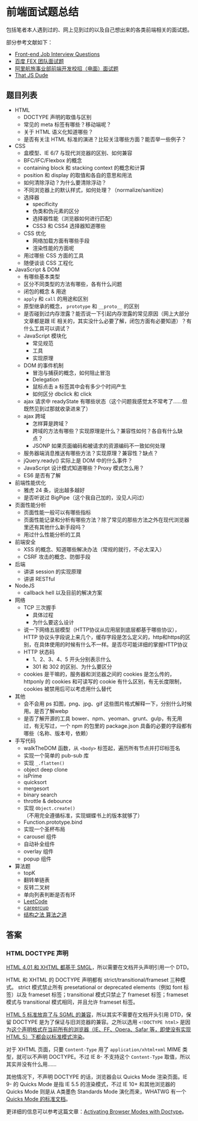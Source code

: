 # 前端面试题总结

包括笔者本人遇到过的、网上见到过的以及自己想出来的各类前端相关的面试题。

部分参考文献如下：
- [Front-end Job Interview Questions](https://github.com/h5bp/Front-end-Developer-Interview-Questions)
- [百度 FEX 团队面试题](https://github.com/fex-team/interview-questions)
- [阿里航旅事业部前端开发校招（电面）面试题](https://github.com/jayli/jayli.github.com/issues/19)
- [That JS Dude](http://thatjsdude.com/interview/index.html)

## 题目列表

- HTML
    + DOCTYPE 声明的取值与区别
    + 常见的 meta 标签有哪些？移动端呢？
    + 关于 HTML 语义化知道哪些？
    + 是否有关注 HTML 标准的演进？比较关注哪些方面？能否举一些例子？
- CSS
    + 盒模型、IE 6/7 与现代浏览器的区别、如何兼容
    + BFC/IFC/Flexbox 的概念
    + containing block 和 stacking context 的概念和计算
    + position 和 display 的取值和各自的意思和用法
    + 如何清除浮动？为什么要清除浮动？
    + 不同浏览器上的默认样式，如何处理？（normalize/sanitize）
    + 选择器
        * specificity
        * 伪类和伪元素的区分
        * 选择器性能（浏览器如何进行匹配）
        * CSS3 和 CSS4 选择器知道哪些
    + CSS 优化
        * 网络加载方面有哪些手段
        * 渲染性能的方面呢
    + 用过哪些 CSS 方面的工具
    + 随便谈谈 CSS 工程化
- JavaScript & DOM
    + 有哪些基本类型
    + 区分不同类型的方法有哪些，各有什么问题
    + 闭包的概念 & 用途
    + `apply` 和 `call` 的用途和区别
    + 原型继承的概念， `prototype` 和 `__proto__` 的区别
    + 是否碰到过内存泄露？能否说一下引起内存泄露的常见原因（网上大部分文章都是跟 IE 相关的，其实没什么必要了解，闭包方面有必要知道）？有什么工具可以调试？
    + JavaScript 模块化
        * 常见规范
        * 工具
        * 实现原理
    + DOM 的事件机制
        * 冒泡与捕获的概念，如何阻止冒泡
        * Delegation
        * 鼠标点击 a 标签其中会有多少个时间产生
        * 如何区分 dbclick 和 click
    + ajax 请求中 readyState 有哪些状态（这个问题我感觉太不常考了……但既然见到过那就收录进来了）
    + ajax 跨域
        * 怎样算是跨域？
        * 跨域的方法有哪些？实现原理是什么？兼容性如何？各自有什么缺点？
        * JSONP 如果页面编码和被请求的资源编码不一致如何处理
    + 服务器端消息推送有哪些方法？实现原理？兼容性？缺点？
    + jQuery.ready() 实际上是 DOM 中的什么事件？
    + JavaScript 设计模式知道哪些？Proxy 模式怎么用？
    + ES6 是否有了解
- 前端性能优化
    + 雅虎 24 条，说出越多越好
    + 是否听说过 BigPipe（这个我自己加的，没见人问过）
- 页面性能分析
    + 页面性能一般可以有哪些指标
    + 页面性能记录和分析有哪些方法？除了常见的那些方法之外在现代浏览器里还有其他什么新手段吗？
    + 用过什么性能分析的工具
- 前端安全
    + XSS 的概念、知道哪些解决办法（常规的就行，不必太深入）
    + CSRF 攻击的概念、防御手段
- 后端
    + 讲讲 session 的实现原理
    + 讲讲 RESTful
- NodeJS
    + callback hell 以及目前的解决方案
- 网络
    + TCP 三次握手
        * 具体过程
        * 为什么要这么设计
    + 说一下网络五层模型（HTTP协议从应用层到底层都基于哪些协议），HTTP 协议头字段说上来几个，缓存字段是怎么定义的，http和https的区别，在具体使用的时候有什么不一样。是否尽可能详细的掌握HTTP协议
    + HTTP 状态码
        * 1、2、3、4、5 开头分别表示什么
        * 301 和 302 的区别、为什么要区分
    + cookies 是干嘛的，服务器和浏览器之间的 cookies 是怎么传的，httponly 的 cookies 和可读写的 cookie 有什么区别，有无长度限制，cookies 被禁用后可以考虑用什么替代
- 其他
    + 会不会用 ps 扣图，png、jpg、gif 这些图片格式解释一下，分别什么时候用。是否了解webp
    + 是否了解开源的工具 bower、npm、yeoman、grunt、gulp，有无用过，有无写过，一个 npm 的包里的 package.json 具备的必要的字段都有哪些（名称、版本号，依赖）
- 手写代码
    + walkTheDOM 函数，从 `<body>` 标签起，遍历所有节点并打印标签名
    + 实现一个简单的 pub-sub 库
    + 实现 `_.flatten()`
    + object deep clone
    + isPrime
    + quicksort
    + mergesort
    + binary search
    + throttle & debounce
    + 实现 `Object.create()`（不用完全遵循标准，实现蝴蝶书上的版本就够了）
    + Function.prototype.bind
    + 实现一个圣杯布局
    + carousel 组件
    + 自动补全组件
    + overlay 组件
    + popup 组件
- 算法题
    + topK
    + 翻转单链表
    + 反转二叉树
    + 单向列表判断是否有环
    + [LeetCode](https://leetcode.com/)
    + [careercup](http://www.careercup.com/)
    + [结构之法 算法之道](http://blog.csdn.net/v_JULY_v)

## 答案

### HTML DOCTYPE 声明

[HTML 4.01 和 XHTML 都基于 SMGL](http://www.w3.org/TR/REC-html40/intro/sgmltut.html)，所以需要在文档开头声明引用一个 DTD。

HTML 和 XHTML 的 DOCTYPE 声明都有 strict/transitional/frameset 三种模式。
strict 模式禁止所有 presetational or deprecated elements（例如 font 标签）以及 frameset 标签；transitional 模式只禁止了 frameset 标签；frameset 模式与 transitional 模式相同，并且允许 frameset 标签。

[HTML 5 标准放弃了与 SGML 的兼容](http://www.w3.org/TR/html5-diff/#doctype)，所以其实不需要在文档开头引用 DTD，保留 DOCTYPE 是为了保证与旧浏览器的兼容。之所以选用 `<!DOCTYPE html>` 是因为[这个声明格式在当前所有的浏览器（IE、FF、Opera、Safar 等，即使没有实现 HTML 5）下都会以标准模式渲染](http://ejohn.org/blog/html5-doctype/)。

对于 XHTML 页面，只要 `Content-Type` 用了 `application/xhtml+xml` MIME 类型，就可以不声明 DOCTYPE。不过 IE 8- 不支持这个 `Content-Type` 取值，所以其实并没有什么用……

其他情况下，不声明 DOCTYPE 的话，浏览器会以 Quicks Mode 渲染页面。IE 9- 的 Quicks Mode 是指 IE 5.5 的渲染模式，不过 IE 10+ 和其他浏览器的 Quicks Mode 则是从 A类墨色 Standards Mode 演化而来，WHATWG 有一个 [Quicks Mode 的标准文档](https://quirks.spec.whatwg.org/)。

更详细的信息可以参考这篇文章：[Activating Browser Modes with Doctype](https://hsivonen.fi/doctype/)。
